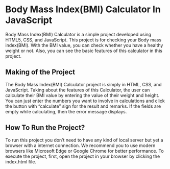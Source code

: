 
# Body Mass Index(BMI) Calculator In JavaScript

Body Mass Index(BMI) Calculator is a simple project developed using HTML5, CSS, and JavaScript. This project is for checking your Body mass index(BMI). With the BMI value, you can check whether you have a healthy weight or not. Also, you can see the basic features of this calculator in this project.

## Making of the Project

The Body Mass Index(BMI) Calculator project is simply in HTML, CSS, and JavaScript. Taking about the features of this Calculator, the user can calculate their BMI value by entering the value of their weight and height. You can just enter the numbers you want to involve in calculations and click the button with “calculate” sign for the result and remarks. If the fields are empty while calculating, then the error message displays.

## How To Run the Project?

To run this project you don’t need to have any kind of local server but yet a browser with a internet connection. We recommend you to use modern browsers like Microsoft Edge or Google Chrome for better performance. To execute the project, first, open the project in your browser by clicking the index.html file.


